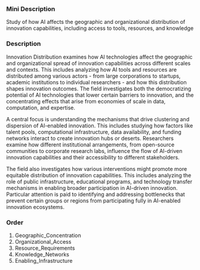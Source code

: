 ### Mini Description

Study of how AI affects the geographic and organizational distribution of innovation capabilities, including access to tools, resources, and knowledge

### Description

Innovation Distribution examines how AI technologies affect the geographic and organizational spread of innovation capabilities across different scales and contexts. This includes analyzing how AI tools and resources are distributed among various actors - from large corporations to startups, academic institutions to individual researchers - and how this distribution shapes innovation outcomes. The field investigates both the democratizing potential of AI technologies that lower certain barriers to innovation, and the concentrating effects that arise from economies of scale in data, computation, and expertise.

A central focus is understanding the mechanisms that drive clustering and dispersion of AI-enabled innovation. This includes studying how factors like talent pools, computational infrastructure, data availability, and funding networks interact to create innovation hubs or deserts. Researchers examine how different institutional arrangements, from open-source communities to corporate research labs, influence the flow of AI-driven innovation capabilities and their accessibility to different stakeholders.

The field also investigates how various interventions might promote more equitable distribution of innovation capabilities. This includes analyzing the role of public infrastructure, educational programs, and technology transfer mechanisms in enabling broader participation in AI-driven innovation. Particular attention is paid to identifying and addressing bottlenecks that prevent certain groups or regions from participating fully in AI-enabled innovation ecosystems.

### Order

1. Geographic_Concentration
2. Organizational_Access
3. Resource_Requirements
4. Knowledge_Networks
5. Enabling_Infrastructure
